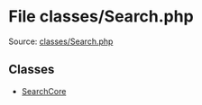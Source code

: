 File classes/Search.php
=========

Source: [classes/Search.php](https://github.com/PrestaShop/PrestaShop/blob/1.5.0.3/classes/Search.php)


Classes
-------

* [SearchCore](class.SearchCore.md)


